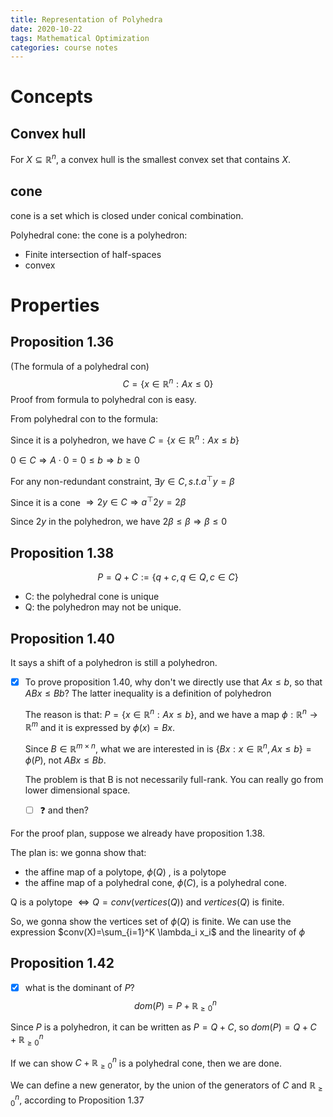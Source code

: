 ```yaml
---
title: Representation of Polyhedra
date: 2020-10-22
tags: Mathematical Optimization
categories: course notes
---
```


# Concepts

## Convex hull

For $X\subseteq\mathbb{R}^n$, a convex hull is the smallest convex set that contains $X$.

## cone

cone is a set which is closed under conical combination.

Polyhedral cone:  the cone is a polyhedron:

- Finite intersection of half-spaces
- convex

# Properties

## Proposition 1.36

(The formula of a polyhedral con)
$$
C=\{x\in\mathbb{R}^n:Ax\leq 0\}
$$
Proof from formula to polyhedral con is easy.

From polyhedral con to the formula:

Since it is a polyhedron, we have $C=\{x\in\mathbb{R}^n: Ax\leq b\}$

$0\in C\Rightarrow A\cdot 0 = 0\leq b\Rightarrow b\geq 0$

For any non-redundant constraint, $\exists y\in C, s.t. a^\top y=\beta$

Since it is a cone $\Rightarrow 2y\in C\Rightarrow a^\top 2y = 2\beta$

Since $2y$ in the polyhedron, we have $2\beta\leq \beta\Rightarrow \beta\leq 0$

## Proposition 1.38

$$
P = Q+C:=\{q+c, q\in Q, c\in C\}
$$

- C: the polyhedral cone is unique
- Q: the polyhedron may not be unique.

## Proposition 1.40

It says a shift of a polyhedron is still a polyhedron.

- [x] To prove proposition 1.40, why don't we directly use that $Ax\leq b$, so that $ABx\leq Bb$? The latter inequality is a definition of polyhedron

  The reason is that: $P=\{x\in\mathbb{R}^n: Ax\leq b\}$, and we have a map $\phi: \mathbb{R}^n \to\mathbb{R}^m$ and it is expressed by $\phi(x)=Bx$.

  Since $B\in\mathbb{R}^{m\times n}$, what we are interested in is $\{Bx: x\in\mathbb{R}^n, Ax\leq b\}=\phi(P)$, not $ABx\leq Bb$.

  The problem is that B is not necessarily full-rank. You can really go from lower dimensional space.

  - [ ] :question: and then?

For the proof plan, suppose we already have proposition 1.38.

The plan is: we gonna show that:

- the affine map of a polytope, $\phi(Q)$ , is a polytope
- the affine map of a polyhedral cone, $\phi(C)$, is a polyhedral cone.

Q is a polytope $\Leftrightarrow Q = conv(vertices(Q))$ and $vertices(Q)$ is finite.

So, we gonna show the vertices set of $\phi(Q)$ is finite. We can use the expression $conv(X)=\sum_{i=1}^K \lambda_i x_i$ and the linearity of $\phi$

## Proposition 1.42

- [x] what is the dominant of $P$?
  $$
  dom(P) = P + \mathbb{R}_{\geq 0}^n
  $$

Since $P$ is a polyhedron, it can be written as $P = Q+C$, so $dom(P) = Q + C + \mathbb{R}_{\geq 0}^n$

If we can show $C + \mathbb{R}_{\geq 0}^n$ is a polyhedral cone, then we are done.

We can define a new generator, by the union of the generators of $C$ and $\mathbb{R}_{\geq 0}^n$, according to Proposition 1.37



